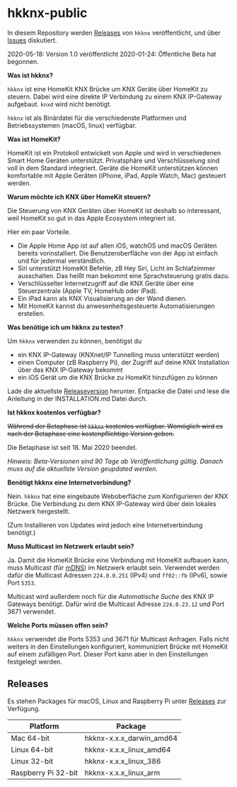 # hkknx-public
In diesem Repository werden [Releases](https://github.com/brutella/hkknx-public/releases) von `hkknx` veröffentlicht, und über [Issues](https://github.com/brutella/hkknx-public/issues) diskutiert.

2020-05-18: Version 1.0 veröffentlicht
2020-01-24: Öffentliche Beta hat begonnen.

**Was ist hkknx?**

`hkknx` ist eine HomeKit KNX Brücke um KNX Geräte über HomeKit zu steuern. Dabei wird eine direkte IP Verbindung zu einem KNX IP-Gateway aufgebaut. `knxd` wird nicht benötigt.

`hkknx` ist als Binärdatei für die verschiedenste Platformen und Betriebssystemen (macOS, linux) verfügbar.

**Was ist HomeKit?**

HomeKit ist ein Protokoll entwickelt von Apple und wird in verschiedenen Smart Home Geräten unterstützt.
Privatsphäre und Verschlüsselung sind voll in dem Standard integriert.
Geräte die HomeKit unterstützen können komfortable mit Apple Geräten (iPhone, iPad, Apple Watch, Mac) gesteuert werden.

**Warum möchte ich KNX über HomeKit steuern?**

Die Steuerung von KNX Geräten über HomeKit ist deshalb so interessant, weil HomeKit so gut in das Apple Ecosystem integriert ist.

Hier ein paar Vorteile.

- Die Apple Home App ist auf allen iOS, watchOS und macOS Geräten bereits vorinstalliert. Die Benutzeroberfläche von der App ist einfach und für jedermal verständlich.
- Siri unterstützt HomeKit Befehle, zB Hey Siri, Licht im Schlafzimmer ausschalten. Das heißt man bekommt eine Sprachsteuerung gratis dazu.
- Verschlüsselter Internetzugriff auf die KNX Geräte über eine Steuerzentrale (Apple TV, HomeHub oder iPad).
- Ein iPad kann als KNX Visualisierung an der Wand dienen.
- Mit HomeKit kannst du anwesenheitsgesteuerte Automatisierungen erstellen.

**Was benötige ich um hkknx zu testen?**

Um `hkknx` verwenden zu können, benötigst du

- ein KNX IP-Gateway (KNXnet/IP Tunnelling muss unterstützt werden)
- einen Computer (zB Raspberry Pi), der Zugriff auf deine KNX Installation über das KNX IP-Gateway bekommt
- ein iOS Gerät um die KNX Brücke zu HomeKit hinzufügen zu können

Lade die aktuellste [Releaseversion](https://github.com/brutella/hkknx-public/releases) herunter.
Entpacke die Datei und lese die Anleitung in der INSTALLATION.md Datei durch.

**Ist hkknx kostenlos verfügbar?**

~~Während der Betaphase ist `hkknx` kostenlos verfügbar.
Womöglich wird es nach der Betaphase eine kostenpflichtige Version geben.~~

Die Betaphase ist seit 18. Mai 2020 beendet.

*Hinweis: Beta-Versionen sind 90 Tage ab Veröffentlichung gültig. Danach muss auf die aktuellste Version geupdated werden.*

**Benötigt hkknx eine Internetverbindung?**

Nein. `hkknx` hat eine eingebaute Weboberfläche zum Konfigurieren der KNX Brücke. Die Verbindung zu dem KNX IP-Gateway wird über dein lokales Netzwerk hergestellt.

(Zum Installieren von Updates wird jedoch eine Internetverbindung benötigt.)

**Muss Multicast im Netzwerk erlaubt sein?**

Ja. Damit die HomeKit Brücke eine Verbindung mit HomeKit aufbauen kann, muss Multicast (für [mDNS](https://en.wikipedia.org/wiki/Multicast_DNS)) im Netzwerk erlaubt sein. Verwendet werden dafür die Multicast Adressen `224.0.0.251` (IPv4) und `ff02::fb` (IPv6), sowie Port `5353`.

Multicast wird außerdem noch für die *Automatische Suche* des KNX IP Gateways benötigt. Dafür wird die Multicast Adresse `224.0.23.12` und Port 3671 verwendet.

**Welche Ports müssen offen sein?**

`hkknx` verwendet die Ports 5353 und 3671 für Multicast Anfragen. Falls nicht weiters in den Einstellungen konfiguriert, kommuniziert Brücke mit HomeKit auf einem zufälligen Port. Dieser Port kann aber in den Einstellungen festgelegt werden.

## Releases

Es stehen Packages für macOS, Linux and Raspberry Pi unter [Releases](https://github.com/brutella/hkknx-public/releases) zur Verfügung.

| Platform  | Package |
| ------------- | ------------- |
| Mac 64-bit  | hkknx-x.x.x_darwin_amd64  |
| Linux 64-bit  | hkknx-x.x.x_linux_amd64  |
| Linux 32-bit  | hkknx-x.x.x_linux_386  |
| Raspberry Pi 32-bit   | hkknx-x.x.x_linux_arm  |
